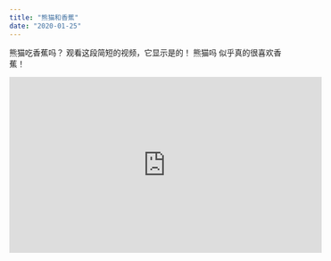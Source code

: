 ```yaml
---
title: "熊猫和香蕉"
date: "2020-01-25"
---
```


熊猫吃香蕉吗？ 观看这段简短的视频，它显示是的！ 熊猫吗
似乎真的很喜欢香蕉！

<iframe width="560" height="315" src="https://www.youtube.com/embed/4SZl1r2O_bY" frameborder="0" allowfullscreen></iframe>